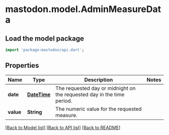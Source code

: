 # mastodon.model.AdminMeasureData

## Load the model package
```dart
import 'package:mastodon/api.dart';
```

## Properties
Name | Type | Description | Notes
------------ | ------------- | ------------- | -------------
**date** | [**DateTime**](DateTime.md) | The requested day or midnight on the requested day in the time period. | 
**value** | **String** | The numeric value for the requested measure. | 

[[Back to Model list]](../README.md#documentation-for-models) [[Back to API list]](../README.md#documentation-for-api-endpoints) [[Back to README]](../README.md)


